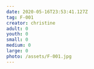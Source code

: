 ```yaml
---
date: 2020-05-16T23:53:41.127Z
tag: F-001
creator: christine
adult: 0
youth: 0
small: 0
medium: 0
large: 0
photo: /assets/F-001.jpg
---
```

